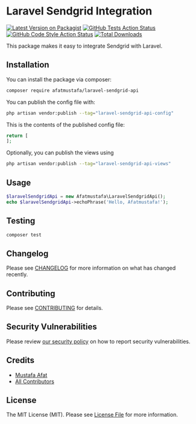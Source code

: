 
# Laravel Sendgrid Integration

[![Latest Version on Packagist](https://img.shields.io/packagist/v/afatmustafa/laravel-sendgrid-api.svg?style=flat-square)](https://packagist.org/packages/afatmustafa/laravel-sendgrid-api)
[![GitHub Tests Action Status](https://img.shields.io/github/workflow/status/afatmustafa/laravel-sendgrid-api/run-tests?label=tests)](https://github.com/afatmustafa/laravel-sendgrid-api/actions?query=workflow%3Arun-tests+branch%3Amain)
[![GitHub Code Style Action Status](https://img.shields.io/github/workflow/status/afatmustafa/laravel-sendgrid-api/Check%20&%20fix%20styling?label=code%20style)](https://github.com/afatmustafa/laravel-sendgrid-api/actions?query=workflow%3A"Check+%26+fix+styling"+branch%3Amain)
[![Total Downloads](https://img.shields.io/packagist/dt/afatmustafa/laravel-sendgrid-api.svg?style=flat-square)](https://packagist.org/packages/afatmustafa/laravel-sendgrid-api)

This package makes it easy to integrate Sendgrid with Laravel.

## Installation

You can install the package via composer:

```bash
composer require afatmustafa/laravel-sendgrid-api
```


You can publish the config file with:

```bash
php artisan vendor:publish --tag="laravel-sendgrid-api-config"
```

This is the contents of the published config file:

```php
return [
];
```

Optionally, you can publish the views using

```bash
php artisan vendor:publish --tag="laravel-sendgrid-api-views"
```

## Usage

```php
$laravelSendgridApi = new Afatmustafa\LaravelSendgridApi();
echo $laravelSendgridApi->echoPhrase('Hello, Afatmustafa!');
```

## Testing

```bash
composer test
```

## Changelog

Please see [CHANGELOG](CHANGELOG.md) for more information on what has changed recently.

## Contributing

Please see [CONTRIBUTING](https://github.com/spatie/.github/blob/main/CONTRIBUTING.md) for details.

## Security Vulnerabilities

Please review [our security policy](../../security/policy) on how to report security vulnerabilities.

## Credits

- [Mustafa Afat](https://github.com/afatmustafa)
- [All Contributors](../../contributors)

## License

The MIT License (MIT). Please see [License File](LICENSE.md) for more information.
